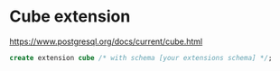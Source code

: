 # Cube extension

<https://www.postgresql.org/docs/current/cube.html>

```sql
create extension cube /* with schema [your extensions schema] */;
```
